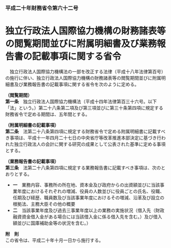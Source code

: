 ### 平成二十年財務省令第六十二号  
# 独立行政法人国際協力機構の財務諸表等の閲覧期間並びに附属明細書及び業務報告書の記載事項に関する省令  
　独立行政法人国際協力機構法の一部を改正する法律（平成十八年法律第百号）の施行に伴い、独立行政法人国際協力機構の財務諸表等の閲覧期間並びに附属明細書及び業務報告書の記載事項に関する省令を次のように定める。  
  
**（閲覧期間）**  
**第一条**　独立行政法人国際協力機構法（平成十四年法律第百三十六号。以下「法」という。）第二十八条第二項及び第三項並びに第三十条第四項に規定する財務省令で定める期間は、五年間とする。  
  
**（附属明細書の記載事項）**  
**第二条**　法第二十八条第四項に規定する財務省令で定める附属明細書に記載すべき事項は、平成十一年四月二十七日の中央省庁等改革推進本部決定に基づき行われた独立行政法人の会計に関する研究の成果として公表された基準に定める事項とする。  
  
**（業務報告書の記載事項）**  
**第三条**　法第二十八条第四項に規定する業務報告書に記載すべき事項は、次のとおりとする。  
* **一**　業務内容、事務所の所在地、資本金及び政府からの出資額並びに当該事業年度におけるそれぞれの増減、役員の人数並びに役員ごとの氏名、役職、任期及び経歴、職員数及び当該事業年度におけるその増減、沿革及び設立の根拠法、主務大臣その他の概要  
* **二**　当該事業年度及び過去三事業年度以上の業務の実施状況（借入先（財政融資資金借入金がある場合には当該借入金に係る借入先を含む。）及び借入額並びに国庫補助金等の状況を含む。）  
  
**附　則**  
この省令は、平成二十年十月一日から施行する。  
  
